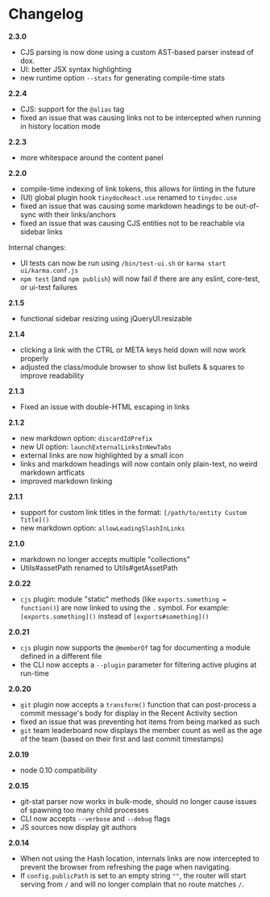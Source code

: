 # Changelog

**2.3.0**

- CJS parsing is now done using a custom AST-based parser instead of dox.
- UI: better JSX syntax highlighting
- new runtime option `--stats` for generating compile-time stats

**2.2.4**

- CJS: support for the `@alias` tag
- fixed an issue that was causing links not to be intercepted when running in history location mode

**2.2.3**

- more whitespace around the content panel

**2.2.0**

- compile-time indexing of link tokens, this allows for linting in the future
- (UI) global plugin hook `tinydocReact.use` renamed to `tinydoc.use`
- fixed an issue that was causing some markdown headings to be out-of-sync with their links/anchors
- fixed an issue that was causing CJS entities not to be reachable via sidebar links

Internal changes:

- UI tests can now be run using `/bin/test-ui.sh` or `karma start ui/karma.conf.js`
- `npm test` (and `npm publish`) will now fail if there are any eslint, core-test, or ui-test failures

**2.1.5**

- functional sidebar resizing using jQueryUI.resizable

**2.1.4**

- clicking a link with the CTRL or META keys held down will now work properly
- adjusted the class/module browser to show list bullets & squares to improve readability

**2.1.3**

- Fixed an issue with double-HTML escaping in links

**2.1.2**

- new markdown option: `discardIdPrefix`
- new UI option: `launchExternalLinksInNewTabs`
- external links are now highlighted by a small icon
- links and markdown headings will now contain only plain-text, no weird markdown artficats
- improved markdown linking

**2.1.1**

- support for custom link titles in the format: `[/path/to/entity Custom Title]()`
- new markdown option: `allowLeadingSlashInLinks`

**2.1.0**

- markdown no longer accepts multiple "collections"
- Utils#assetPath renamed to Utils#getAssetPath

**2.0.22**

- `cjs` plugin: module "static" methods (like `exports.something = function()`) are now linked to using the `.` symbol. For example: `[exports.something]()` instead of `[exports#something]()`

**2.0.21**

- `cjs` plugin now supports the `@memberOf` tag for documenting a module defined in a different file
- the CLI now accepts a `--plugin` parameter for filtering active plugins at run-time

**2.0.20**

- `git` plugin now accepts a `transform()` function that can post-process a 
  commit message's body for display in the Recent Activity section
- fixed an issue that was preventing hot items from being marked as such
- `git` team leaderboard now displays the member count as well as the age of 
  the team (based on their first and last commit timestamps)

**2.0.19**

- node 0.10 compatibility

**2.0.15**

- git-stat parser now works in bulk-mode, should no longer cause issues of spawning too many child processes
- CLI now accepts `--verbose` and `--debug` flags
- JS sources now display git authors

**2.0.14**

- When not using the Hash location, internals links are now intercepted to prevent the browser from refreshing the page when navigating.
- If `config.publicPath` is set to an empty string `""`, the router will start serving from `/` and will no longer complain that no route matches `/`.